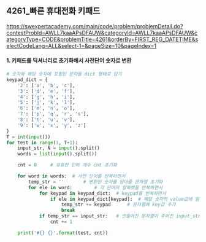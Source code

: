 ## 4261_빠른 휴대전화 키패드
https://swexpertacademy.com/main/code/problem/problemDetail.do?contestProbId=AWLL7kaaAPsDFAUW&categoryId=AWLL7kaaAPsDFAUW&categoryType=CODE&problemTitle=4261&orderBy=FIRST_REG_DATETIME&selectCodeLang=ALL&select-1=&pageSize=10&pageIndex=1

#### 1. 키패드를 딕셔너리로 초기화해서 사전단어 숫자로 변환
```python
# 숫자와 해당 숫자에 포함된 문자들 dict 형태로 담기
keypad_dict = {
    '2': ['a', 'b', 'c'],
    '3': ['d', 'e', 'f'],
    '4': ['g', 'h', 'i'], 
    '5': ['j', 'k', 'l'], 
    '6': ['m', 'n', 'o'],
    '7': ['p', 'q', 'r', 's'],
    '8': ['t', 'u', 'v'],
    '9': ['w', 'x', 'y', 'z']
}
T = int(input())
for test in range(1, T+1):
    input_str, N = input().split()
    words = list(input().split())

    cnt = 0     # 유효한 단어 개수 cnt 초기화

    for word in words:  # 사전 단어를 반복하면서
        temp_str = ''       # 변환된 숫자를 담아줄 문자열 초기화
        for ele in word:        # 각 단어의 알파벳을 반복하면서
            for keypad in keypad_dict:  # keypad를 반복하면서
                if ele in keypad_dict[keypad]:  # 해당 숫자의 value값에 알파벳이 있으면
                    temp_str += keypad      # 문자열에 key값 추가
                    break
            if temp_str == input_str:   # 만들어진 문자열이 주어진 input_str과 같으면 cnt++
                cnt += 1    

    print('#{} {}'.format(test, cnt))
```